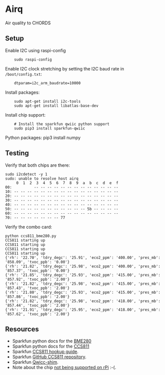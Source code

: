 # Airq
Air quality to CHORDS

## Setup
Enable I2C using raspi-config

        sudo raspi-config

Enable I2C clock stretching by setting the I2C baud rate in `/boot/config.txt`:

        dtparam=i2c_arm_baudrate=10000

Install packages:

        sudo apt-get install i2c-tools
        sudo apt-get install libatlas-base-dev
Install chip support:

        # Install the sparkfun qwiic python support
        sudo pip3 install sparkfun-qwiic

Python packages:
    pip3 install numpy

## Testing
Verify that both chips are there:
```
sudo i2cdetect -y 1
sudo: unable to resolve host airq
     0  1  2  3  4  5  6  7  8  9  a  b  c  d  e  f
00:          -- -- -- -- -- -- -- -- -- -- -- -- -- 
10: -- -- -- -- -- -- -- -- -- -- -- -- -- -- -- -- 
20: -- -- -- -- -- -- -- -- -- -- -- -- -- -- -- -- 
30: -- -- -- -- -- -- -- -- -- -- -- -- -- -- -- -- 
40: -- -- -- -- -- -- -- -- -- -- -- -- -- -- -- -- 
50: -- -- -- -- -- -- -- -- -- -- -- 5b -- -- -- -- 
60: -- -- -- -- -- -- -- -- -- -- -- -- -- -- -- -- 
70: -- -- -- -- -- -- -- 77
```

Verify the combo card:

    python ccs811_bme280.py
    CCS811 starting up
    CCS811 starting up
    CCS811 starting up
    CCS811 starting up
    {'rh': '22.70', 'tdry_degc': '25.91', 'eco2_ppm': '400.00', 'pres_mb': '858.09', 'tvoc_ppb': '0.00'}
    {'rh': '21.82', 'tdry_degc': '25.98', 'eco2_ppm': '400.00', 'pres_mb': '857.37', 'tvoc_ppb': '0.00'}
    {'rh': '21.85', 'tdry_degc': '25.93', 'eco2_ppm': '415.00', 'pres_mb': '857.92', 'tvoc_ppb': '2.00'}
    {'rh': '21.82', 'tdry_degc': '25.98', 'eco2_ppm': '415.00', 'pres_mb': '857.43', 'tvoc_ppb': '2.00'}
    {'rh': '21.80', 'tdry_degc': '25.93', 'eco2_ppm': '415.00', 'pres_mb': '857.86', 'tvoc_ppb': '2.00'}
    {'rh': '21.82', 'tdry_degc': '25.98', 'eco2_ppm': '418.00', 'pres_mb': '857.44', 'tvoc_ppb': '2.00'}
    {'rh': '21.91', 'tdry_degc': '25.95', 'eco2_ppm': '418.00', 'pres_mb': '857.62', 'tvoc_ppb': '2.00'}

## Resources

- Sparkfun python docs for the [BME280](https://qwiic-bme280-py.readthedocs.io/en/latest/?)
- Sparkfun python docs for the [CCS811](https://qwiic-ccs811-py.readthedocs.io/en/latest/?)
- Sparkfun [CCS811 hookup guide](https://learn.sparkfun.com/tutorials/ccs811bme280-qwiic-environmental-combo-breakout-hookup-guide?_ga=2.42719461.1539937089.1601160436-1748549399.1600881830).
- Sparkfun [GitHub CCS811 repository](https://github.com/sparkfun/CCS811_Air_Quality_Breakout).
- Sparkfun [Qwicc-shim](https://learn.sparkfun.com/tutorials/qwiic-shim-for-raspberry-pi-hookup-guide?_ga=2.122920139.1539937089.1601160436-1748549399.1600881830).
- Note about the chip [not being supported on rPi](https://raspberrypi.stackexchange.com/questions/74418/pi-cannot-communicate-with-i2c-sensor) :-(.
